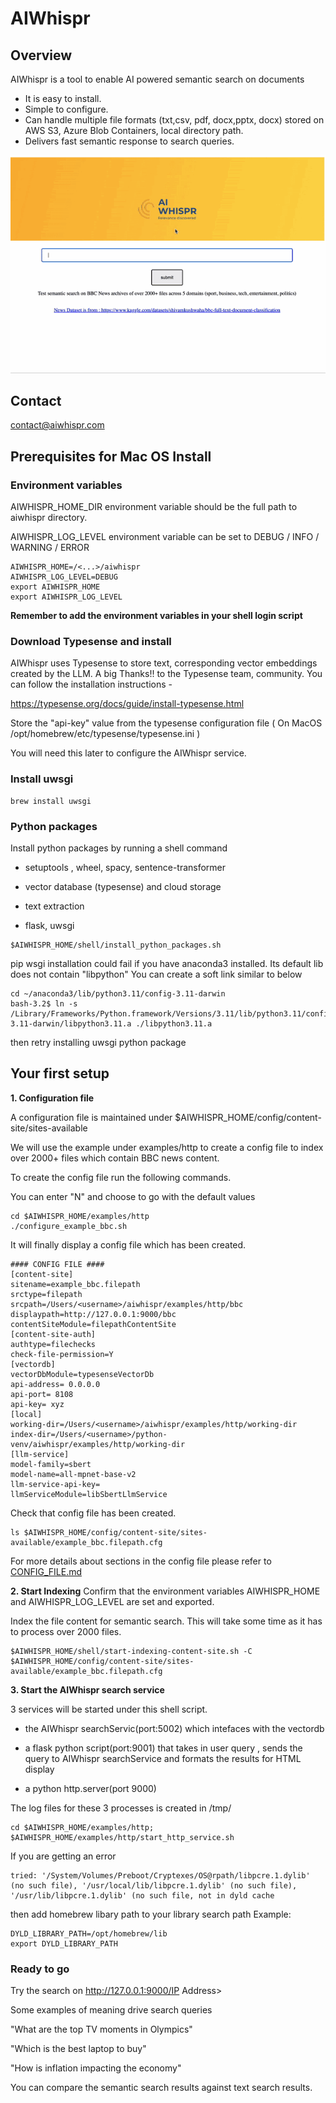# AIWhispr

## Overview
AIWhispr is a tool to enable AI powered semantic search on documents 
- It is easy to install.
- Simple to configure.
- Can handle multiple file formats (txt,csv, pdf, docx,pptx, docx) stored on AWS S3, Azure Blob Containers, local directory path.
- Delivers fast semantic response to search queries.

![Alt Text](./resources/aiwhispr-example.gif)

## Contact
contact@aiwhispr.com

## Prerequisites for Mac OS Install 

### Environment variables
AIWHISPR_HOME_DIR environment variable should be the full path to aiwhispr directory.

AIWHISPR_LOG_LEVEL environment variable can be set to  DEBUG / INFO / WARNING / ERROR
```
AIWHISPR_HOME=/<...>/aiwhispr
AIWHISPR_LOG_LEVEL=DEBUG
export AIWHISPR_HOME
export AIWHISPR_LOG_LEVEL
```

**Remember to add the environment variables in your shell login script**

### Download Typesense and install
AIWhispr uses Typesense to store text, corresponding vector embeddings created by the LLM.
A big Thanks!! to the Typesense team, community. You can follow the installation instructions - 
 
https://typesense.org/docs/guide/install-typesense.html

Store the "api-key" value from the typesense configuration file ( On MacOS /opt/homebrew/etc/typesense/typesense.ini )

You will need this later to configure the AIWhispr service.

### Install uwsgi
```
brew install uwsgi
```

### Python packages
Install python packages by running a shell command 

- setuptools , wheel, spacy, sentence-transformer

- vector database (typesense) and cloud storage 

- text extraction

- flask, uwsgi  
```
$AIWHISPR_HOME/shell/install_python_packages.sh
```

pip wsgi installation could fail if you have  anaconda3 installed. Its default lib does not contain "libpython"
You can create a soft link similar to below

```
cd ~/anaconda3/lib/python3.11/config-3.11-darwin
bash-3.2$ ln -s /Library/Frameworks/Python.framework/Versions/3.11/lib/python3.11/config-3.11-darwin/libpython3.11.a ./libpython3.11.a 
```
then retry installing uwsgi python package


## Your first setup

**1. Configuration file**

A configuration file is maintained under $AIWHISPR_HOME/config/content-site/sites-available 

We will use the example under examples/http to create a config file to index over 2000+ files which contain BBC news content.

To create the config file run the following commands. 

You can enter "N" and choose to go with the default values
```
cd $AIWHISPR_HOME/examples/http
./configure_example_bbc.sh
``` 

It will finally display a config file which has been created.
```
#### CONFIG FILE ####
[content-site]
sitename=example_bbc.filepath
srctype=filepath
srcpath=/Users/<username>/aiwhispr/examples/http/bbc
displaypath=http://127.0.0.1:9000/bbc
contentSiteModule=filepathContentSite
[content-site-auth]
authtype=filechecks
check-file-permission=Y
[vectordb]
vectorDbModule=typesenseVectorDb
api-address= 0.0.0.0
api-port= 8108
api-key= xyz
[local]
working-dir=/Users/<username>/aiwhispr/examples/http/working-dir
index-dir=/Users/<username>/python-venv/aiwhispr/examples/http/working-dir
[llm-service]
model-family=sbert
model-name=all-mpnet-base-v2
llm-service-api-key=
llmServiceModule=libSbertLlmService
```

Check that config file has been created.
```
ls $AIWHISPR_HOME/config/content-site/sites-available/example_bbc.filepath.cfg
```

For more details about sections in the config file please refer to [CONFIG_FILE.md](./CONFIG_FILE.md)

**2. Start Indexing**
Confirm that the environment variables AIWHISPR_HOME and AIWHISPR_LOG_LEVEL are set and exported. 

Index the file content for semantic search. This will take some time as it has to process over 2000 files.
```
$AIWHISPR_HOME/shell/start-indexing-content-site.sh -C $AIWHISPR_HOME/config/content-site/sites-available/example_bbc.filepath.cfg
```

**3. Start the AIWhispr search service**

3 services will be started under this shell script.

- the AIWhispr searchServic(port:5002) which intefaces with the vectordb

- a flask python script(port:9001) that takes in user query , sends the query  to AIWhispr searchService and formats the results for HTML display

- a python http.server(port 9000)

The log files for these 3 processes is created in /tmp/

```
cd $AIWHISPR_HOME/examples/http; $AIWHISPR_HOME/examples/http/start_http_service.sh
```

If you are getting an error 
```
tried: '/System/Volumes/Preboot/Cryptexes/OS@rpath/libpcre.1.dylib' (no such file), '/usr/local/lib/libpcre.1.dylib' (no such file), '/usr/lib/libpcre.1.dylib' (no such file, not in dyld cache
```
then add homebrew libary path to your library search path
Example:
```
DYLD_LIBRARY_PATH=/opt/homebrew/lib
export DYLD_LIBRARY_PATH
```

### Ready to go
Try the search on http://127.0.0.1:9000/IP Address>

Some examples of meaning drive search queries 

"What are the top TV moments in Olympics"

"Which is the best laptop to buy"

"How is inflation impacting the economy"

You can compare the semantic search results against text search results. 


